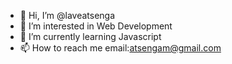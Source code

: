 - 👋 Hi, I’m @laveatsenga
- 👀 I’m interested in Web Development
- 🌱 I’m currently learning Javascript
- 📫 How to reach me email:atsengam@gmail.com

<!---
laveatsenga/laveatsenga is a ✨ special ✨ repository because its `README.md` (this file) appears on your GitHub profile.
You can click the Preview link to take a look at your changes.
--->
